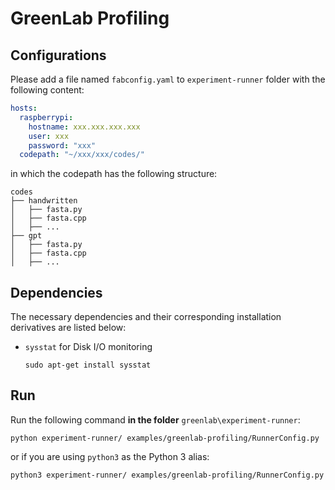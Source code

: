 # GreenLab Profiling

## Configurations

Please add a file named `fabconfig.yaml` to `experiment-runner` folder with the following content:

```yaml
hosts:
  raspberrypi:
    hostname: xxx.xxx.xxx.xxx 
    user: xxx
    password: "xxx"
  codepath: "~/xxx/xxx/codes/"
```

in which the codepath has the following structure:

```shell
codes
├── handwritten
│   ├── fasta.py
│   ├── fasta.cpp
│   ├── ...
├── gpt
│   ├── fasta.py
│   ├── fasta.cpp
│   ├── ...
```

## Dependencies

The necessary dependencies and their corresponding installation derivatives are listed below:

* `sysstat` for Disk I/O monitoring

  ```shell
  sudo apt-get install sysstat
  ```

## Run

Run the following command **in the folder** `greenlab\experiment-runner`:

```shell
python experiment-runner/ examples/greenlab-profiling/RunnerConfig.py
```

or if you are using `python3` as the Python 3 alias:

```shell
python3 experiment-runner/ examples/greenlab-profiling/RunnerConfig.py
```
